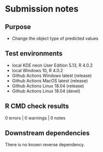 # Submission notes

## Purpose

- Change the object type of predicted values

## Test environments

* local KDE neon User Edition 5.13, R 4.0.2
* local Windows 10, R 4.0.2
* Github Actions Windows latest (release)
* Github Actions MacOS latest (release)
* Github Actions Linux 18.04 (release)
* Github Actions Linux 18.04 (devel)

## R CMD check results

0 errors | 0 warnings | 0 notes

## Downstream dependencies

There is no known reverse dependency.

